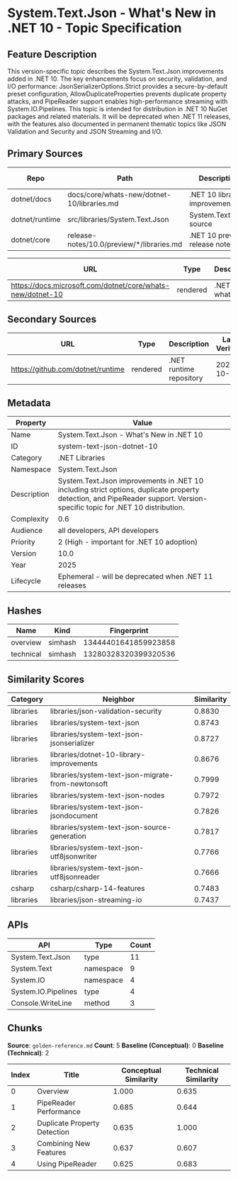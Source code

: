 # System.Text.Json - What's New in .NET 10 - Topic Specification

## Feature Description

This version-specific topic describes the System.Text.Json improvements added in .NET 10. The key enhancements focus on security, validation, and I/O performance: JsonSerializerOptions.Strict provides a secure-by-default preset configuration, AllowDuplicateProperties prevents duplicate property attacks, and PipeReader support enables high-performance streaming with System.IO.Pipelines. This topic is intended for distribution in .NET 10 NuGet packages and related materials. It will be deprecated when .NET 11 releases, with the features also documented in permanent thematic topics like JSON Validation and Security and JSON Streaming and I/O.

## Primary Sources

| Repo | Path | Description | Last Verified |
| --- | --- | --- | --- |
| dotnet/docs | docs/core/whats-new/dotnet-10/libraries.md | .NET 10 library improvements | 2025-10-16 |
| dotnet/runtime | src/libraries/System.Text.Json | System.Text.Json source | 2025-10-16 |
| dotnet/core | release-notes/10.0/preview/*/libraries.md | .NET 10 preview release notes | 2025-10-16 |

| URL | Type | Description | Last Verified |
| --- | --- | --- | --- |
| https://docs.microsoft.com/dotnet/core/whats-new/dotnet-10 | rendered | .NET 10 what's new | 2025-10-16 |

## Secondary Sources

| URL | Type | Description | Last Verified |
| --- | --- | --- | --- |
| https://github.com/dotnet/runtime | rendered | .NET runtime repository | 2025-10-16 |

## Metadata

| Property | Value |
| --- | --- |
| Name | System.Text.Json - What's New in .NET 10 |
| ID | system-text-json-dotnet-10 |
| Category | .NET Libraries |
| Namespace | System.Text.Json |
| Description | System.Text.Json improvements in .NET 10 including strict options, duplicate property detection, and PipeReader support. Version-specific topic for .NET 10 distribution. |
| Complexity | 0.6 |
| Audience | all developers, API developers |
| Priority | 2 (High - important for .NET 10 adoption) |
| Version | 10.0 |
| Year | 2025 |
| Lifecycle | Ephemeral - will be deprecated when .NET 11 releases |

## Hashes

| Name | Kind | Fingerprint |
|------|------|-------------|
| overview | simhash | 13444401641859923858 |
| technical | simhash | 13280328320399320536 |

## Similarity Scores

| Category | Neighbor | Similarity |
|----------|----------|------------|
| libraries | libraries/json-validation-security | 0.8830 |
| libraries | libraries/system-text-json | 0.8743 |
| libraries | libraries/system-text-json-jsonserializer | 0.8727 |
| libraries | libraries/dotnet-10-library-improvements | 0.8676 |
| libraries | libraries/system-text-json-migrate-from-newtonsoft | 0.7999 |
| libraries | libraries/system-text-json-nodes | 0.7972 |
| libraries | libraries/system-text-json-jsondocument | 0.7826 |
| libraries | libraries/system-text-json-source-generation | 0.7817 |
| libraries | libraries/system-text-json-utf8jsonwriter | 0.7766 |
| libraries | libraries/system-text-json-utf8jsonreader | 0.7666 |
| csharp | csharp/csharp-14-features | 0.7483 |
| libraries | libraries/json-streaming-io | 0.7437 |

## APIs

| API | Type | Count |
|-----|------|-------|
| System.Text.Json | type | 11 |
| System.Text | namespace | 9 |
| System.IO | namespace | 4 |
| System.IO.Pipelines | type | 4 |
| Console.WriteLine | method | 3 |

## Chunks

**Source**: `golden-reference.md`
**Count**: 5
**Baseline (Conceptual)**: 0
**Baseline (Technical)**: 2

| Index | Title | Conceptual Similarity | Technical Similarity |
|-------|-------|----------------------|---------------------|
| 0 | Overview | 1.000 | 0.635 |
| 1 | PipeReader Performance | 0.685 | 0.644 |
| 2 | Duplicate Property Detection | 0.635 | 1.000 |
| 3 | Combining New Features | 0.637 | 0.607 |
| 4 | Using PipeReader | 0.625 | 0.683 |
